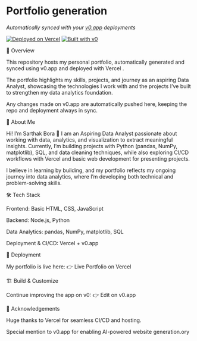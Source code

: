 # Portfolio generation

*Automatically synced with your [v0.app](https://v0.app) deployments*

[![Deployed on Vercel](https://img.shields.io/badge/Deployed%20on-Vercel-black?style=for-the-badge&logo=vercel)](https://vercel.com/dev-sarthakboras-projects/v0-portfolio-generation)
[![Built with v0](https://img.shields.io/badge/Built%20with-v0.app-black?style=for-the-badge)](https://v0.app/chat/projects/CobGlymvQBc)

📖 Overview

This repository hosts my personal portfolio, automatically generated and synced using v0.app
 and deployed with Vercel
.

The portfolio highlights my skills, projects, and journey as an aspiring Data Analyst, showcasing the technologies I work with and the projects I’ve built to strengthen my data analytics foundation.

Any changes made on v0.app
 are automatically pushed here, keeping the repo and deployment always in sync.

👤 About Me

Hi! I’m Sarthak Bora 👋
I am an Aspiring Data Analyst passionate about working with data, analytics, and visualization to extract meaningful insights. Currently, I’m building projects with Python (pandas, NumPy, matplotlib), SQL, and data cleaning techniques, while also exploring CI/CD workflows with Vercel and basic web development for presenting projects.

I believe in learning by building, and my portfolio reflects my ongoing journey into data analytics, where I’m developing both technical and problem-solving skills.

🛠️ Tech Stack

Frontend: Basic HTML, CSS, JavaScript

Backend: Node.js, Python

Data Analytics: pandas, NumPy, matplotlib, SQL

Deployment & CI/CD: Vercel + v0.app

🚀 Deployment

My portfolio is live here:
👉 Live Portfolio on Vercel

🏗️ Build & Customize

Continue improving the app on v0:
👉 Edit on v0.app

🙌 Acknowledgements

Huge thanks to Vercel
 for seamless CI/CD and hosting.

Special mention to v0.app
 for enabling AI-powered website generation.ory
